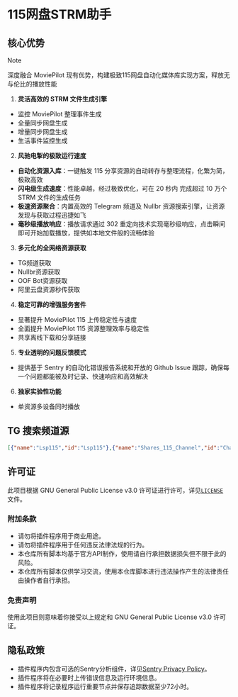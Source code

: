 # 115网盘STRM助手

## 核心优势

> [!NOTE]
> 深度融合 MoviePilot 现有优势，构建极致115网盘自动化媒体库实现方案，释放无与伦比的播放性能

1. **灵活高效的 STRM 文件生成引擎**
  - 监控 MoviePilot 整理事件生成
  - 全量同步网盘生成
  - 增量同步网盘生成
  - 生活事件监控生成
2. **风驰电掣的极致运行速度**
  - **自动化资源入库**：一键触发 115 分享资源的自动转存与整理流程，化繁为简，极致高效
  - **闪电级生成速度**：性能卓越，经过极致优化，可在 20 秒内 完成超过 10 万个 STRM 文件的生成任务
  - **极速资源聚合**：内置高效的 Telegram 频道及 Nullbr 资源搜索引擎，让资源发现与获取过程迅捷如飞
  - **毫秒级播放响应**：播放请求通过 302 重定向技术实现毫秒级响应，点击瞬间即可开始加载播放，提供如本地文件般的流畅体验
3. **多元化的全网络资源获取**
  - TG频道获取
  - Nullbr资源获取
  - OOF Bot资源获取
  - 阿里云盘资源秒传获取
4. **稳定可靠的增强服务套件**
  - 显著提升 MoviePilot 115 上传稳定性与速度
  - 全面提升 MoviePilot 115 资源整理效率与稳定性
  - 共享离线下载和分享链接
5. **专业透明的问题反馈模式**
  - 提供基于 Sentry 的自动化错误报告系统和开放的 Github Issue 跟踪，确保每一个问题都能被及时记录、快速响应和高效解决
6. **独家实验性功能**
  - 单资源多设备同时播放

## TG 搜索频道源 

```json
[{"name":"Lsp115","id":"Lsp115"},{"name":"Shares_115_Channel","id":"Channel_Shares_115"}]
```

## 许可证

此项目根据 GNU General Public License v3.0 许可证进行许可，详见[`LICENSE`](https://github.com/DDS-Derek/MoviePilot-Plugins/blob/main/LICENSE) 文件。

### 附加条款

- 请勿将插件程序用于商业用途。
- 请勿将插件程序用于任何违反法律法规的行为。
- 本仓库所有脚本均基于官方API制作，使用请自行承担数据损失但不限于此的风险。
- 本仓库所有脚本仅供学习交流，使用本仓库脚本进行违法操作产生的法律责任由操作者自行承担。

### 免责声明

使用此项目则意味着你接受以上规定和 GNU General Public License v3.0 许可证。

## 隐私政策

- 插件程序内包含可选的Sentry分析组件，详见[Sentry Privacy Policy](https://sentry.io/privacy/)。
- 插件程序将在必要时上传错误信息及运行环境信息。
- 插件程序将记录程序运行重要节点并保存追踪数据至少72小时。